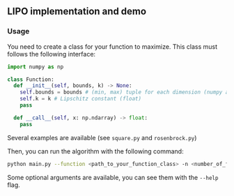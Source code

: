 ## LIPO implementation and demo

### Usage
You need to create a class for your function to maximize. This class must follows the following interface:
```python
import numpy as np

class Function:
  def __init__(self, bounds, k) -> None:
    self.bounds = bounds # (min, max) tuple for each dimension (numpy array)
    self.k = k # Lipschitz constant (float)
    pass

  def __call__(self, x: np.ndarray) -> float:
    pass
```

Several examples are available (see `square.py` and `rosenbrock.py`)

Then, you can run the algorithm with the following command:
```bash
python main.py --function <path_to_your_function_class> -n <number_of_function_eval>
```
Some optional arguments are available, you can see them with the `--help` flag.